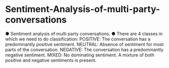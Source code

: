 # Sentiment-Analysis-of-multi-party-conversations

● Sentiment analysis of multi party conversations.
● There are 4 classes in which we need to do classification:
POSITIVE: The conversation has a predominantly positive sentiment.
NEUTRAL: Absence of sentiment for most parts of the conversation.
NEGATIVE: The conversation has a predominantly negative sentiment.
MIXED: No dominating sentiment. A mixture of both positive and negative
sentiments is present.
